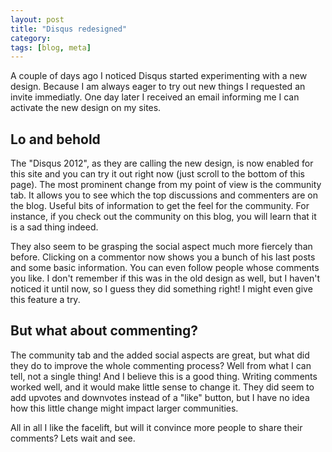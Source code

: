 ```yaml
---
layout: post
title: "Disqus redesigned"
category: 
tags: [blog, meta]
---
```



A couple of days ago I noticed Disqus started experimenting with a new design. Because I am always eager to try out new things I requested an invite immediatly. One day later I received an email informing me I can activate the new design on my sites.

Lo and behold
------------- 

The "Disqus 2012", as they are calling the new design, is now enabled for this site and you can try it out right now (just scroll to the bottom of this page). The most prominent change from my point of view is the community tab. It allows you to see which the top discussions and commenters are on the blog. Useful bits of information to get the feel for the community. For instance, if you check out the community on this blog, you will learn that it is a sad thing indeed.

They also seem to be grasping the social aspect much more fiercely than before. Clicking on a commentor now shows you a bunch of his last posts and some basic information. You can even follow people whose comments you like. I don't remember if this was in the old design as well, but I haven't noticed it until now, so I guess they did something right! I might even give this feature a try.

But what about commenting?
--------------------------

The community tab and the added social aspects are great, but what did they do to improve the whole commenting process? Well from what I can tell, not a single thing! And I believe this is a good thing. Writing comments worked well, and it would make little sense to change it. They did seem to add upvotes and downvotes instead of a "like" button, but I have no idea how this little change might impact larger communities.

All in all I like the facelift, but will it convince more people to share their comments? Lets wait and see.
